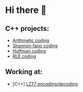 # Hi there 👋
## C++ projects:
* [Arithmetic coding](https://github.com/pk3741/arithmetic_coding)
* [Shannon-fano coding](https://github.com/pk3741/shannon-fano_coding)
* [Huffman coding](https://github.com/pk3741/huffman_coding)
* [RLE coding](https://github.com/pk3741/rle)

## Working at:
* [*C++*] [LZ77 encoding/decoding](https://github.com/pk3741/lz77)



